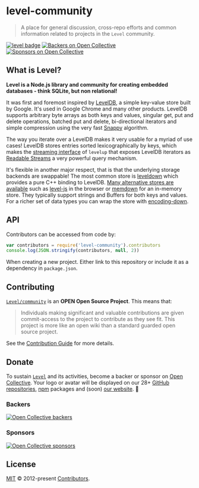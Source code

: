 # level-community

> A place for general discussion, cross-repo efforts and common information related to projects in the `Level` community.

[![level badge][level-badge]](https://github.com/Level/awesome)
[![Backers on Open Collective](https://opencollective.com/level/backers/badge.svg?color=orange)](#backers)
[![Sponsors on Open Collective](https://opencollective.com/level/sponsors/badge.svg?color=orange)](#sponsors)

## What is Level?

**Level is a Node.js library and community for creating embedded databases - think SQLite, but non relational!**

It was first and foremost inspired by [LevelDB](https://github.com/google/leveldb), a simple key-value store built by Google. It's used in Google Chrome and many other products. LevelDB supports arbitrary byte arrays as both keys and values, singular get, put and delete operations, batched put and delete, bi-directional iterators and simple compression using the very fast [Snappy](https://github.com/google/snappy) algorithm.

The way you iterate over a LevelDB makes it very usable for a myriad of use cases! LevelDB stores entries sorted lexicographically by keys, which makes the [streaming interface](https://github.com/Level/level#createReadStream) of `levelup` that exposes LevelDB iterators as [Readable Streams](https://nodejs.org/docs/latest/api/stream.html#stream_readable_streams) a very powerful query mechanism.

It's flexible in another major respect, that is that the underlying storage backends are swappable! The most common store is [leveldown](https://github.com/Level/leveldown/) which provides a pure C++ binding to LevelDB. [Many alternative stores are available](https://github.com/Level/awesome/#stores) such as [level-js](https://github.com/Level/level-js) in the browser or [memdown](https://github.com/Level/memdown) for an in-memory store. They typically support strings and Buffers for both keys and values. For a richer set of data types you can wrap the store with [encoding-down](https://github.com/Level/encoding-down).

## API

Contributors can be accessed from code by:

```js
var contributors = require('level-community').contributors
console.log(JSON.stringify(contributors, null, 2))
```

When creating a new project. Either link to this repository or include it as a dependency in `package.json`.

## Contributing

[`Level/community`](https://github.com/Level/community) is an **OPEN Open Source Project**. This means that:

> Individuals making significant and valuable contributions are given commit-access to the project to contribute as they see fit. This project is more like an open wiki than a standard guarded open source project.

See the [Contribution Guide](https://github.com/Level/community/blob/master/CONTRIBUTING.md) for more details.

## Donate

To sustain [`Level`](https://github.com/Level) and its activities, become a backer or sponsor on [Open Collective](https://opencollective.com/level). Your logo or avatar will be displayed on our 28+ [GitHub repositories](https://github.com/Level), [npm](https://www.npmjs.com/) packages and (soon) [our website](http://leveldb.org). 💖

### Backers

[![Open Collective backers](https://opencollective.com/level/backers.svg?width=890)](https://opencollective.com/level)

### Sponsors

[![Open Collective sponsors](https://opencollective.com/level/sponsors.svg?width=890)](https://opencollective.com/level)

## License

[MIT](LICENSE.md) © 2012-present [Contributors](CONTRIBUTORS.md).

[level-badge]: http://leveldb.org/img/badge.svg
